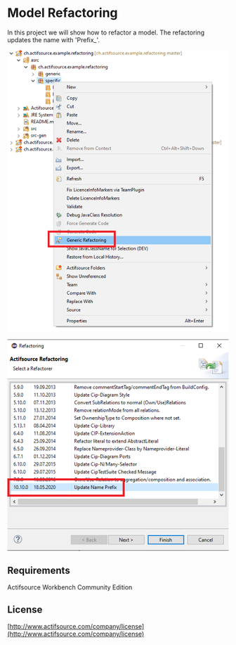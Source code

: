 # Model Refactoring
In this project we will show how to refactor a model.
The refactoring updates the name with 'Prefix_'.

![Execute Refactoring](images/executerefactoring.png)

![Refactoring](images/refactoring.png)

## Requirements
Actifsource  Workbench Community Edition

## License
[http://www.actifsource.com/company/license](http://www.actifsource.com/company/license)

